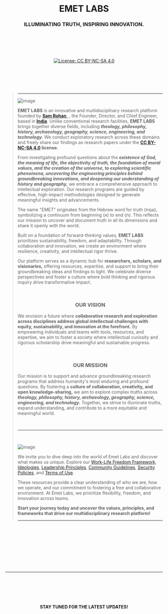 <br>
<br>
<br>
<br>
<br>
<br>
<br>
<br>
 



<h1 align="center">EMET LABS</h1>
<h3 align="center">ILLUMINATING TRUTH, INSPIRING INNOVATION.</h3>


<br>
<br>
<br>
<br>

 
<p align="center">
  <a href="https://creativecommons.org/licenses/by-nc-sa/4.0/deed.en">
    <img src="https://img.shields.io/badge/license-Creative%20Commons%20BY--NC--> SA%204.0-blue.svg" alt="License: CC BY-NC-SA 4.0" />
  </a>
 </p>



<br>
<br>
<br>
<br>


> -----
>
> 
> ![image](https://i.pinimg.com/1200x/b1/0e/5d/b10e5d756f48c2a17a8192e9a9eb740e.jpg)
> 
>
> **EMET LABS** is an innovative and multidisciplinary research platform founded by  **[Sam Rohan](https://x.com/_samrohan_),** , the Founder, Director, and Chief Engineer, based in **[India](https://maps.app.goo.gl/L6ZSrkRaA9MftwRK8)**. Unlike conventional research facilities, **EMET LABS** brings together diverse fields, including ***theology, philosophy, history, archaeology, geography, science, engineering, and technology.*** We conduct exploratory research across these domains and freely share our findings as research papers under the **[CC BY-NC-SA 4.0](https://creativecommons.org/licenses/by-nc-sa/4.0/deed.en) license.**  
>
> From investigating profound questions about the ***existence of God, the meaning of life, the objectivity of truth, the foundation of moral values, and the creation of the universe, to exploring scientific phenomena, uncovering the engineering principles behind groundbreaking innovations, and deepening our understanding of history and geography,*** we embrace a comprehensive approach to intellectual exploration. Our research programs are guided by effective, high-impact methodologies designed to generate meaningful insights and advancements.  
>
> The name "EMET" originates from the Hebrew word for truth (אֱמֶת), symbolizing a continuum from beginning (א) to end (ת). This reflects our mission to uncover and document truth in all its dimensions and share it openly with the world.  
>
> Built on a foundation of forward-thinking values, **EMET LABS** prioritizes sustainability, freedom, and adaptability. Through collaboration and innovation, we create an environment where resilience, creativity, and intellectual rigor thrive.  
>
> Our platform serves as a dynamic hub for **researchers, scholars, and visionaries,** offering resources, expertise, and support to bring their groundbreaking ideas and findings to light. We celebrate diverse perspectives and foster a culture where bold thinking and rigorous inquiry drive transformative impact.  
>
> <br>
>
> <h3 align="center">OUR VISION</h3>
>
> 
> We envision a future where **collaborative research and exploration across disciplines address global intellectual challenges with equity, sustainability, and innovation at the forefront.** By empowering individuals and teams with tools, resources, and expertise, we aim to foster a society where intellectual curiosity and rigorous scholarship drive meaningful and sustainable progress. 
>
> <br>
>
> <h3 align="center">OUR MISSION</h3>
>
>
> Our mission is to support and advance groundbreaking research programs that address humanity's most enduring and profound questions. By fostering a **culture of collaboration, creativity, and open knowledge-sharing,** we aim to explore complex truths across ***theology, philosophy, history, archaeology, geography, science, engineering, and technology.*** Together, we strive to illuminate truths, expand understanding, and contribute to a more equitable and meaningful world.  
>
> 
> <br>
>
> -----
>
> <br>
> 
> 
> ![image](https://i.pinimg.com/1200x/0d/b2/aa/0db2aa3af480e35a8fb53b2d893f1b01.jpg)
> 
>
>
> We invite you to dive deep into the world of Emet Labs and discover what makes us unique. Explore our [Work-Life Freedom Framework](https://github.com/emetlabshq/emetlabshq/blob/main/EMETLABSworklifefreedomframework.md), [Ideologies](https://github.com/emetlabshq/emetlabshq/blob/main/EMETLABSideologies.md), [Leadership Principles](https://github.com/emetlabshq/emetlabshq/blob/main/EMETLABSleadershipprinciples.md), [Community Guidelines](https://github.com/emetlabshq/emetlabshq/blob/main/EMETLABScommunityguidelines.md), [Security Policies](https://github.com/emetlabshq/emetlabshq/blob/main/EMETLABSsecuritypolicies.md), and [Terms of Use](https://github.com/emetlabshq/emetlabshq/blob/main/EMETLABStermsofuse.md).  
>
> These resources provide a clear understanding of who we are, how we operate, and our commitment to fostering a free and collaborative environment. At Emet Labs, we prioritize flexibility, freedom, and innovation across teams.  
>
> **Start your journey today and uncover the values, principles, and frameworks that drive our multidisciplinary research platform!**
>
>
> -----




<br>
<br>
<br>
<br>
<br>
<br>
<br>
<br>
 
 

----------

<br>
<br>
<br>
<br>


<h4 align="center">STAY TUNED FOR THE LATEST UPDATES!</h4>

<br>
<br>
<br>
<br>
